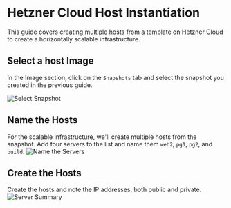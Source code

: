 # Hetzner Cloud Host Instantiation

This guide covers creating multiple hosts from a template on Hetzner Cloud to create
a horizontally scalable infrastructure.

## Select a host Image
In the Image section, click on the `Snapshots` tab and select the snapshot you created in the previous guide.

![Select Snapshot](images/hetzner-cloud-template-010.avif)

## Name the Hosts
For the scalable infrastructure, we'll create multiple hosts from the snapshot.
Add four servers to the list and name them `web2`, `pg1`, `pg2`, and `build`.
![Name the Servers](images/hetzner-cloud-template-050.avif)

## Create the Hosts
Create the hosts and note the IP addresses, both public and private.
![Server Summary](images/hetzner-cloud-template-060.avif)


